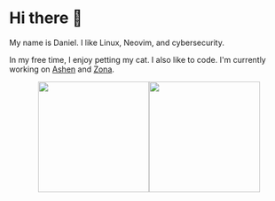 # Hi there 👋

My name is Daniel. I like Linux, Neovim, and cybersecurity.

In my free time, I enjoy petting my cat. I also like to code. I'm currently working on [Ashen](https://github.com/ficcdaf/ashen.nvim) and [Zona](https://github.com/ficcdaf/zona).

<div style="display: flex; flex-direction: row; justify-content: center;">
    <a href="https://github.com/anuraghazra/github-readme-stats">
      <img height="200" src="https://github-readme-stats-nu-kohl-48.vercel.app/api?username=ficcdaf&card_width=320&show_icons=true&title_color=B14242&text_color=b4b4b4&icon_color=C4693D&border_color=535353&bg_color=121212&rank_icon=github&include_all_commits=true&ring_color=D87C4A" />
    </a>
    <a href="https://github.com/anuraghazra/github-readme-stats">
      <img height="200" src="https://github-readme-stats-nu-kohl-48.vercel.app/api/top-langs/?username=ficcdaf&layout=compact&card_width=320&show_icons=true&title_color=B14242&text_color=b4b4b4&icon_color=C4693D&border_color=535353&bg_color=121212&hide=tex,php,html,css,perl&size_weight=0.7&count_weight=0.3&exclude_repo=urlshort,klsa-site,whiteboard,DUNGEON-MASTER-WEBGL,dark-wood-game,personal-website,github-readme-stats" />
    </a>
</div>
